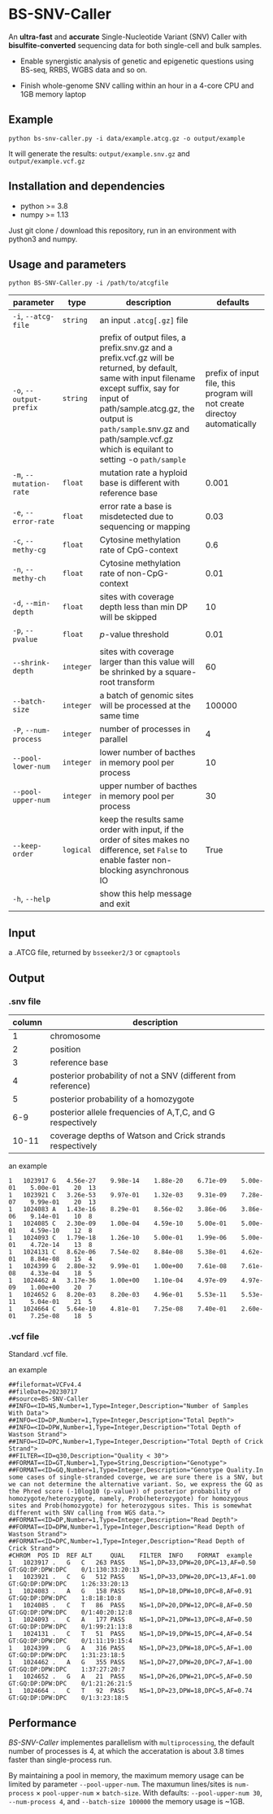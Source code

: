 # BS-SNV-Caller
 
An **ultra-fast** and **accurate** Single-Nucleotide Variant (SNV) Caller with **bisulfite-converted** sequencing data for both single-cell and bulk samples.

- Enable synergistic analysis of genetic and epigenetic questions using BS-seq, RRBS, WGBS data and so on.

- Finish whole-genome SNV calling within an hour in a 4-core CPU and 1GB memory laptop

## Example

`python bs-snv-caller.py -i data/example.atcg.gz -o output/example`

It will generate the results: `output/example.snv.gz` and `output/example.vcf.gz`

## Installation and dependencies

- python >= 3.8
- numpy >= 1.13

Just git clone / download this repository, run in an environment with python3 and numpy.

## Usage and parameters

`python BS-SNV-Caller.py -i /path/to/atcgfile`

|**parameter** | **type** | **description**| **defaults** |
|  ----  | ----  | ----  | ----  |
| `-i`, `--atcg-file` | `string` | an input `.atcg[.gz]` file||
| `-o`, `--output-prefix` | `string` | prefix of output files, a prefix.snv.gz and a prefix.vcf.gz will be returned, by default, same with input filename except suffix, say for input of path/sample.atcg.gz, the output is `path/sample`.snv.gz and path/sample.vcf.gz which is equilant to setting -o `path/sample` | prefix of input file, this program will not create directoy automatically|
|`-m`, `--mutation-rate`| `float` | mutation rate a hyploid base is different with reference base |0.001 |
|`-e`, `--error-rate` | `float` |error rate a base is misdetected due to sequencing or mapping | 0.03|
|`-c`, `--methy-cg` |`float` | Cytosine methylation rate of CpG-context | 0.6|
|`-n`, `--methy-ch` |`float` |Cytosine methylation rate of non-CpG-context | 0.01|
|`-d`, `--min-depth` |`float` | sites with coverage depth less than min DP will be skipped | 10|
|`-p`, `--pvalue` |`float` | *p*-value threshold |0.01|
|`--shrink-depth` |`integer` | sites with coverage larger than this value will be shrinked by a square-root transform | 60|
|`--batch-size` |`integer` | a batch of genomic sites will be processed at the same time |100000|
|`-P`, `--num-process` |`integer` | number of processes in parallel |4|
|`--pool-lower-num` |`integer` | lower number of bacthes in memory pool per process |10|
|`--pool-upper-num` |`integer` | upper number of bacthes in memory pool per process |30|
|`--keep-order` |`logical` | keep the results same order with input, if the order of sites makes no difference, set `False` to enable faster non-blocking asynchronous IO |True|
|`-h`, `--help` | | show this help message and exit ||

## Input

a .ATCG file, returned by `bsseeker2/3` or `cgmaptools`

## Output

### .snv file

|**column** | description|
|  ----  | ----  |
|1| chromosome|
|2| position|
|3| reference base|
|4| posterior probability of not a SNV (different from reference)|
|5| posterior probability of a homozygote |
|6-9| posterior allele frequencies of A,T,C, and G respectively |
|10-11| coverage depths of Watson and Crick strands respectively|

an example

```
1	1023917	G	4.56e-27	9.98e-14	1.88e-20	6.71e-09	5.00e-01	5.00e-01	20	13
1	1023921	C	3.26e-53	9.97e-01	1.32e-03	9.31e-09	7.28e-07	9.99e-01	20	13
1	1024083	A	1.43e-16	8.29e-01	8.56e-02	3.86e-06	3.86e-06	9.14e-01	10	8
1	1024085	C	2.30e-09	1.00e-04	4.59e-10	5.00e-01	5.00e-01	4.59e-10	12	8
1	1024093	C	1.79e-18	1.26e-10	5.00e-01	1.99e-06	5.00e-01	4.72e-14	13	8
1	1024131	C	8.62e-06	7.54e-02	8.84e-08	5.38e-01	4.62e-01	8.84e-08	15	4
1	1024399	G	2.80e-32	9.99e-01	1.00e+00	7.61e-08	7.61e-08	4.33e-04	18	5
1	1024462	A	3.17e-36	1.00e+00	1.10e-04	4.97e-09	4.97e-09	1.00e+00	20	7
1	1024652	G	8.20e-03	8.20e-03	4.96e-01	5.53e-11	5.53e-11	5.04e-01	21	5
1	1024664	C	5.64e-10	4.81e-01	7.25e-08	7.40e-01	2.60e-01	7.25e-08	18	5
```

### .vcf file

Standard .vcf file.

an example

```
##fileformat=VCFv4.4
##fileDate=20230717
##source=BS-SNV-Caller
##INFO=<ID=NS,Number=1,Type=Integer,Description="Number of Samples With Data">
##INFO=<ID=DP,Number=1,Type=Integer,Description="Total Depth">
##INFO=<ID=DPW,Number=1,Type=Integer,Description="Total Depth of Wastson Strand">
##INFO=<ID=DPC,Number=1,Type=Integer,Description="Total Depth of Crick Strand">
##FILTER=<ID=q30,Description="Quality < 30">
##FORMAT=<ID=GT,Number=1,Type=String,Description="Genotype">
##FORMAT=<ID=GQ,Number=1,Type=Integer,Description="Genotype Quality.In some cases of single-stranded coverge, we are sure there is a SNV, but we can not determine the alternative variant. So, we express the GQ as the Phred score (-10log10 (p-value)) of posterior probability of homozygote/heterozygote, namely, Prob(heterozygote) for homozygous sites and Prob(homozygote) for heterozygous sites. This is somewhat different with SNV calling from WGS data.">
##FORMAT=<ID=DP,Number=1,Type=Integer,Description="Read Depth">
##FORMAT=<ID=DPW,Number=1,Type=Integer,Description="Read Depth of Wastson Strand">
##FORMAT=<ID=DPC,Number=1,Type=Integer,Description="Read Depth of Crick Strand">
#CHROM	POS	ID	REF	ALT		QUAL	FILTER	INFO	FORMAT	example
1	1023917	.	G	C	263	PASS	NS=1,DP=33,DPW=20,DPC=13,AF=0.50	GT:GQ:DP:DPW:DPC	0/1:130:33:20:13
1	1023921	.	C	G	512	PASS	NS=1,DP=33,DPW=20,DPC=13,AF=1.00	GT:GQ:DP:DPW:DPC	1:26:33:20:13
1	1024083	.	A	G	158	PASS	NS=1,DP=18,DPW=10,DPC=8,AF=0.91	GT:GQ:DP:DPW:DPC	1:8:18:10:8
1	1024085	.	C	T	86	PASS	NS=1,DP=20,DPW=12,DPC=8,AF=0.50	GT:GQ:DP:DPW:DPC	0/1:40:20:12:8
1	1024093	.	C	A	177	PASS	NS=1,DP=21,DPW=13,DPC=8,AF=0.50	GT:GQ:DP:DPW:DPC	0/1:99:21:13:8
1	1024131	.	C	T	51	PASS	NS=1,DP=19,DPW=15,DPC=4,AF=0.54	GT:GQ:DP:DPW:DPC	0/1:11:19:15:4
1	1024399	.	G	A	316	PASS	NS=1,DP=23,DPW=18,DPC=5,AF=1.00	GT:GQ:DP:DPW:DPC	1:31:23:18:5
1	1024462	.	A	G	355	PASS	NS=1,DP=27,DPW=20,DPC=7,AF=1.00	GT:GQ:DP:DPW:DPC	1:37:27:20:7
1	1024652	.	G	A	21	PASS	NS=1,DP=26,DPW=21,DPC=5,AF=0.50	GT:GQ:DP:DPW:DPC	0/1:21:26:21:5
1	1024664	.	C	T	92	PASS	NS=1,DP=23,DPW=18,DPC=5,AF=0.74	GT:GQ:DP:DPW:DPC	0/1:3:23:18:5
```

## Performance

*BS-SNV-Caller* implementes parallelism with `multiprocessing`, the default number of processes is 4, at which the acceratation is about 3.8 times faster than single-process run.

By maintaining a pool in memory, the maximum memory usage can be limited by parameter `--pool-upper-num`. The maxumun lines/sites is  `num-process` $\times$ `pool-upper-num` $\times$ `batch-size`. With defaults: `--pool-upper-num 30`, `--num-process 4`, and `--batch-size 100000`  the memory usage is ~1GB.

